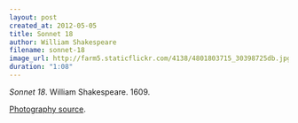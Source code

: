 ```yaml
---
layout: post
created_at: 2012-05-05
title: Sonnet 18
author: William Shakespeare
filename: sonnet-18
image_url: http://farm5.staticflickr.com/4138/4801803715_30398725db.jpg
duration: "1:08"
---
```


_Sonnet 18_.  William Shakespeare.  1609.

[Photography source](http://www.flickr.com/photos/cat-sidh/4801803715/).

